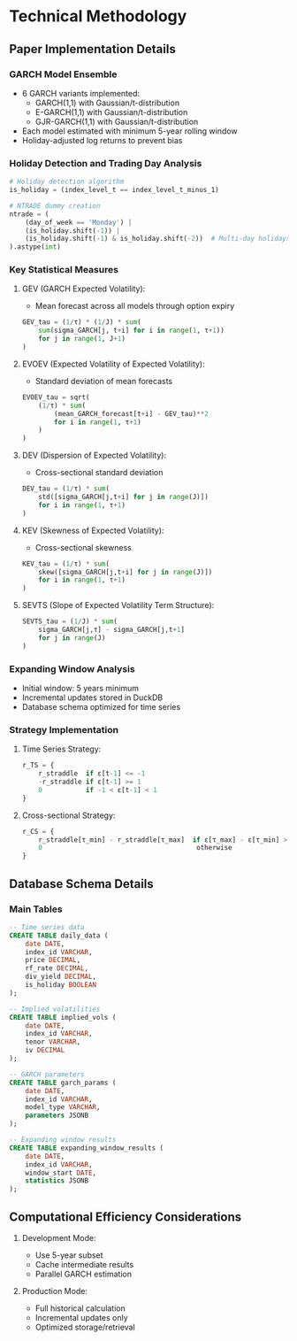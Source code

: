 # Technical Methodology

## Paper Implementation Details

### GARCH Model Ensemble
- 6 GARCH variants implemented:
  - GARCH(1,1) with Gaussian/t-distribution
  - E-GARCH(1,1) with Gaussian/t-distribution
  - GJR-GARCH(1,1) with Gaussian/t-distribution
- Each model estimated with minimum 5-year rolling window
- Holiday-adjusted log returns to prevent bias

### Holiday Detection and Trading Day Analysis
```python
# Holiday detection algorithm
is_holiday = (index_level_t == index_level_t_minus_1)

# NTRADE dummy creation
ntrade = (
    (day_of_week == 'Monday') | 
    (is_holiday.shift(-1)) | 
    (is_holiday.shift(-1) & is_holiday.shift(-2))  # Multi-day holidays
).astype(int)
```

### Key Statistical Measures
1. GEV (GARCH Expected Volatility):
   - Mean forecast across all models through option expiry
   ```python
   GEV_tau = (1/τ) * (1/J) * sum(
       sum(sigma_GARCH[j, t+i] for i in range(1, τ+1))
       for j in range(1, J+1)
   )
   ```

2. EVOEV (Expected Volatility of Expected Volatility):
   - Standard deviation of mean forecasts
   ```python
   EVOEV_tau = sqrt(
       (1/τ) * sum(
           (mean_GARCH_forecast[t+i] - GEV_tau)**2 
           for i in range(1, τ+1)
       )
   )
   ```

3. DEV (Dispersion of Expected Volatility):
   - Cross-sectional standard deviation
   ```python
   DEV_tau = (1/τ) * sum(
       std([sigma_GARCH[j,t+i] for j in range(J)])
       for i in range(1, τ+1)
   )
   ```

4. KEV (Skewness of Expected Volatility):
   - Cross-sectional skewness
   ```python
   KEV_tau = (1/τ) * sum(
       skew([sigma_GARCH[j,t+i] for j in range(J)])
       for i in range(1, τ+1)
   )
   ```

5. SEVTS (Slope of Expected Volatility Term Structure):
   ```python
   SEVTS_tau = (1/J) * sum(
       sigma_GARCH[j,τ] - sigma_GARCH[j,t+1]
       for j in range(J)
   )
   ```

### Expanding Window Analysis
- Initial window: 5 years minimum
- Incremental updates stored in DuckDB
- Database schema optimized for time series

### Strategy Implementation
1. Time Series Strategy:
   ```python
   r_TS = {
       r_straddle  if ε[t-1] <= -1
       -r_straddle if ε[t-1] >= 1
       0           if -1 < ε[t-1] < 1
   }
   ```

2. Cross-sectional Strategy:
   ```python
   r_CS = {
       r_straddle[τ_min] - r_straddle[τ_max]  if ε[τ_max] - ε[τ_min] >= 1
       0                                       otherwise
   }
   ```

## Database Schema Details

### Main Tables
```sql
-- Time series data
CREATE TABLE daily_data (
    date DATE,
    index_id VARCHAR,
    price DECIMAL,
    rf_rate DECIMAL,
    div_yield DECIMAL,
    is_holiday BOOLEAN
);

-- Implied volatilities
CREATE TABLE implied_vols (
    date DATE, 
    index_id VARCHAR,
    tenor VARCHAR,
    iv DECIMAL
);

-- GARCH parameters
CREATE TABLE garch_params (
    date DATE,
    index_id VARCHAR,
    model_type VARCHAR,
    parameters JSONB
);

-- Expanding window results
CREATE TABLE expanding_window_results (
    date DATE,
    index_id VARCHAR,
    window_start DATE,
    statistics JSONB
);
```

## Computational Efficiency Considerations
1. Development Mode:
   - Use 5-year subset
   - Cache intermediate results
   - Parallel GARCH estimation

2. Production Mode:
   - Full historical calculation
   - Incremental updates only
   - Optimized storage/retrieval
